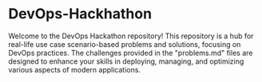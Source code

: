 # DevOps-Hackhathon

Welcome to the DevOps Hackathon repository! This repository is a hub for real-life use case scenario-based problems and solutions, focusing on DevOps practices. The challenges provided in the "problems.md" files are designed to enhance your skills in deploying, managing, and optimizing various aspects of modern applications.
